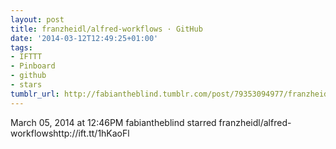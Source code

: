 ```yaml
---
layout: post
title: franzheidl/alfred-workflows · GitHub
date: '2014-03-12T12:49:25+01:00'
tags:
- IFTTT
- Pinboard
- github
- stars
tumblr_url: http://fabiantheblind.tumblr.com/post/79353094977/franzheidl-alfred-workflows-github
---
```

March 05, 2014 at 12:46PM
fabiantheblind starred franzheidl/alfred-workflowshttp://ift.tt/1hKaoFl
